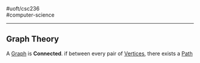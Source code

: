 #uoft/csc236  
#computer-science 

---

## Graph Theory

A [Graph](Graph.md) is **Connected**. if between every pair of [Vertices](Vertex.md), there exists a [Path](Path.md)